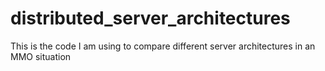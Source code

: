 # distributed_server_architectures
This is the code I am using to compare different server architectures in an MMO situation
